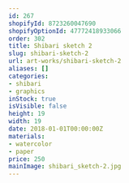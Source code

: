 ```yaml
---
id: 267
shopifyId: 8723260047690
shopifyOptionId: 47772418933066
order: 302
title: Shibari sketch 2
slug: shibari-sketch-2
url: art-works/shibari-sketch-2
aliases: []
categories:
- shibari
- graphics
inStock: true
isVisible: false
height: 19
width: 19
date: 2018-01-01T00:00:00Z
materials:
- watercolor
- paper
price: 250
mainImage: shibari_sketch-2.jpg
---
```


